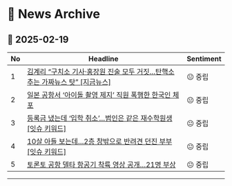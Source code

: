 # 📜 News Archive

## 📅 2025-02-19

| No | Headline | Sentiment |
|----|---------|----------|
| 1 | [김계리 “구치소 기사·홍장원 진술 모두 거짓…탄핵소추는 가짜뉴스 탓” [지금뉴스]](https:///n.news.naver.com/article/056/0011895593?ntype=RANKING) | 😐 중립 |
| 2 | [일본 공항서 ‘아이돌 촬영 제지’ 직원 폭행한 한국인 체포](https:///n.news.naver.com/article/056/0011895802?ntype=RANKING) | 😐 중립 |
| 3 | [등록금 냈는데 ‘입학 취소’…범인은 같은 재수학원생 [잇슈 키워드]](https:///n.news.naver.com/article/056/0011895641?ntype=RANKING) | 😐 중립 |
| 4 | [10살 아들 보는데…2층 창밖으로 반려견 던진 부부 [잇슈 키워드]](https:///n.news.naver.com/article/056/0011895642?ntype=RANKING) | 😐 중립 |
| 5 | [토론토 공항 델타 항공기 착륙 영상 공개…21명 부상](https:///n.news.naver.com/article/056/0011895603?ntype=RANKING) | 😐 중립 |

---
